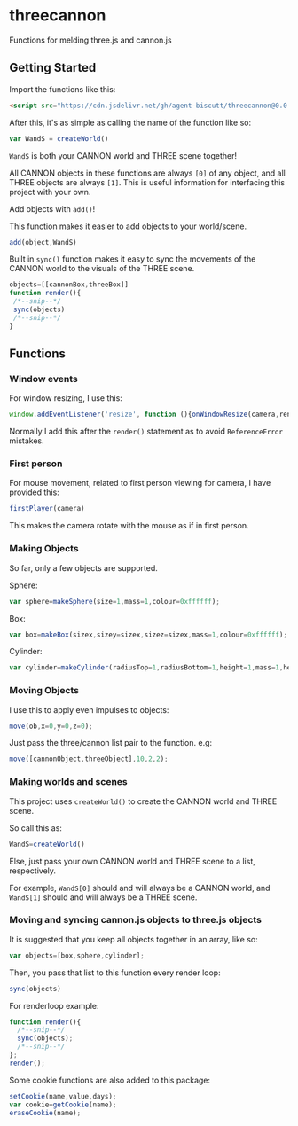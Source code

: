 # threecannon
Functions for melding three.js and cannon.js

## Getting Started
Import the functions like this:
```html
<script src="https://cdn.jsdelivr.net/gh/agent-biscutt/threecannon@0.0.13/index.js" type="text/javascript"></script>
 ```
 After this, it's as simple as calling the name of the function like so:
 ```js
 var WandS = createWorld()
 ```
 `WandS` is both your CANNON world and THREE scene together!
 
 All CANNON objects in these functions are always `[0]` of any object, and all THREE objects are always `[1]`. This is useful information for interfacing this project with your own.
 
 Add objects with `add()`!
 
 This function makes it easier to add objects to your world/scene.
 ```js
 add(object,WandS)
 ```
 
 Built in `sync()` function makes it easy to sync the movements of the CANNON world to the visuals of the THREE scene.
 
 ```js
 objects=[[cannonBox,threeBox]]
function render(){
  /*--snip--*/
  sync(objects) 
  /*--snip--*/
}
```

## Functions

### Window events
For window resizing, I use this:
```js
window.addEventListener('resize', function (){onWindowResize(camera,renderer)}, false);
```
Normally I add this after the `render()` statement as to avoid `ReferenceError` mistakes.

### First person
For mouse movement, related to first person viewing for camera, I have provided this:
```js
firstPlayer(camera)
```
This makes the camera rotate with the mouse as if in first person.

### Making Objects
So far, only a few objects are supported.

Sphere:
```js
var sphere=makeSphere(size=1,mass=1,colour=0xffffff);
```
Box:
```js
var box=makeBox(sizex,sizey=sizex,sizez=sizex,mass=1,colour=0xffffff);
```
Cylinder:
```js
var cylinder=makeCylinder(radiusTop=1,radiusBottom=1,height=1,mass=1,heightSegments=32,colour=0xffffff);
```
### Moving Objects
I use this to apply even impulses to objects:
```js
move(ob,x=0,y=0,z=0);
```
Just pass the three/cannon list pair to the function.
e.g:
```js
move([cannonObject,threeObject],10,2,2);
```

### Making worlds and scenes
This project uses `createWorld()` to create the CANNON world and THREE scene.

So call this as:
```js
WandS=createWorld()
```
Else, just pass your own CANNON world and THREE scene to a list, respectively.

For example, `WandS[0]` should and will always be a CANNON world, and `WandS[1]` should and will always be a THREE scene.

### Moving and syncing cannon.js objects to three.js objects
It is suggested that you keep all objects together in an array, like so:
```js
var objects=[box,sphere,cylinder];
```
Then, you pass that list to this function every render loop:
```js
sync(objects)
```
For renderloop example:
```js
function render(){
  /*--snip--*/
  sync(objects);
  /*--snip--*/
};
render();
```


Some cookie functions are also added to this package:
```js
setCookie(name,value,days);
var cookie=getCookie(name);
eraseCookie(name);
```
